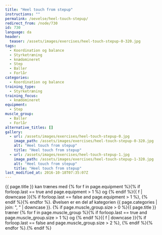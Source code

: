 ```yaml
---
title: "Heel touch from stepup"
instructions: ""
permalink: /oevelse/heel-touch-stepup/
redirect_from: /node/730
id: 730
language: da
header:
  teaser: /assets/images/exercises/heel-touch-stepup-0-320.jpg
tags:
  - Koordination og balance
  - Styrketræning
  - knædomineret
  - Step
  - Baller
  - Forlår
categories:
  - Koordination og balance
training_type:
  - Styrketræning
training_focus:
  - knædomineret
equipment:
  - Step
muscle_group:
  - Baller
  - Forlår
alternative_titles: []
gallery:
  - url: /assets/images/exercises/heel-touch-stepup-0.jpg
    image_path: /assets/images/exercises/heel-touch-stepup-0-320.jpg
    alt: "Heel touch from stepup"
    title: "Heel touch from stepup"
  - url: /assets/images/exercises/heel-touch-stepup-1.jpg
    image_path: /assets/images/exercises/heel-touch-stepup-1-320.jpg
    alt: "Heel touch from stepup"
    title: "Heel touch from stepup"
last_modified_at: 2016-10-18T07:35:07Z
---
```


{{ page.title }} kan trænes med {% for f in page.equipment %}{% if forloop.last == true and page.equipment > 1 %} og {% endif %}{{ f | downcase  }}{% if forloop.last == false and page.equipment > 1 %}, {% endif %}{% endfor %}. Øvelsen er en del af kategorien {{ page.categories | join: ", " | downcase }}. {% if page.muscle_group.size > 0 %}{{ page.title }} træner {% for f in page.muscle_group %}{% if forloop.last == true and page.muscle_group.size > 1 %} og {% endif %}{{ f | downcase }}{% if forloop.last == false and page.muscle_group.size > 2 %}, {% endif %}{% endfor %}.{% endif %}
